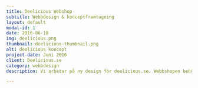 ```yaml
---
title: Deelicious Webshop
subtitle: Webbdesign & konceptframtagning
layout: default
modal-id: 1
date: 2016-06-18
img: deelicious.png
thumbnail: deelicious-thumbnail.png
alt: deelicious koncept
project-date: Juni 2016
client: Deelicious.se
category: webbdesign
description: Vi arbetar på ny design för deelicious.se. Webbshopen behöver ett nytt utseende och bättre responsivitet. Den nya layouten kommer att användas från och med hösten 2016.

---
```

